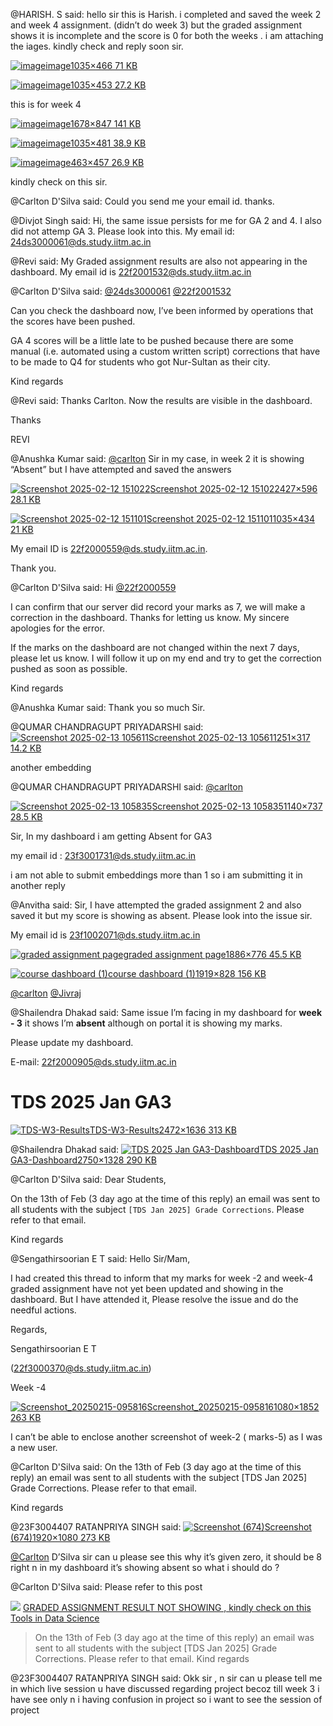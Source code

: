 @HARISH. S said: hello sir this is Harish. i completed and saved the week 2 and week 4 assignment. (didn’t do week 3\) but the graded assignment shows it is incomplete and the score is 0 for both the weeks . i am attaching the iages. kindly check and reply soon sir.


[![image](https://europe1.discourse-cdn.com/flex013/uploads/iitm/optimized/3X/5/6/56b130af1cc28926192b9915e2ea49a471168b8e_2_690x310.png)image1035×466 71 KB](https://europe1.discourse-cdn.com/flex013/uploads/iitm/original/3X/5/6/56b130af1cc28926192b9915e2ea49a471168b8e.png "image")  

[![image](https://europe1.discourse-cdn.com/flex013/uploads/iitm/optimized/3X/1/2/12633c3acc823f927ca57b5f3c0efadcf89de1b0_2_690x302.png)image1035×453 27\.2 KB](https://europe1.discourse-cdn.com/flex013/uploads/iitm/original/3X/1/2/12633c3acc823f927ca57b5f3c0efadcf89de1b0.png "image")


this is for week 4  

[![image](https://europe1.discourse-cdn.com/flex013/uploads/iitm/optimized/3X/7/6/7659b9ba3bf327fd5d15ca20d77836ec62770a9f_2_690x348.png)image1678×847 141 KB](https://europe1.discourse-cdn.com/flex013/uploads/iitm/original/3X/7/6/7659b9ba3bf327fd5d15ca20d77836ec62770a9f.png "image")  

[![image](https://europe1.discourse-cdn.com/flex013/uploads/iitm/optimized/3X/a/d/ade36e6af66c8f0677eab16962a78c0d1211e7dc_2_690x320.png)image1035×481 38\.9 KB](https://europe1.discourse-cdn.com/flex013/uploads/iitm/original/3X/a/d/ade36e6af66c8f0677eab16962a78c0d1211e7dc.png "image")


[![image](https://europe1.discourse-cdn.com/flex013/uploads/iitm/original/3X/1/2/1283504bdf9a3f1f7d5ff5d2154d0f5695fe403b.png)image463×457 26\.9 KB](https://europe1.discourse-cdn.com/flex013/uploads/iitm/original/3X/1/2/1283504bdf9a3f1f7d5ff5d2154d0f5695fe403b.png "image")


kindly check on this sir.


@Carlton D'Silva said: Could you send me your email id. thanks.


@Divjot Singh said: Hi, the same issue persists for me for GA 2 and 4\. I also did not attemp GA 3\. Please look into this. My email id: 24ds3000061@ds.study.iitm.ac.in


@Revi said: My Graded assignment results are also not appearing in the dashboard. My email id is 22f2001532@ds.study.iitm.ac.in


@Carlton D'Silva said: [@24ds3000061](/u/24ds3000061) [@22f2001532](/u/22f2001532)


Can you check the dashboard now, I’ve been informed by operations that the scores have been pushed.


GA 4 scores will be a little late to be pushed because there are some manual (i.e. automated using a custom written script) corrections that have to be made to Q4 for students who got Nur\-Sultan as their city.


Kind regards


@Revi said: Thanks Carlton. Now the results are visible in the dashboard.


Thanks  

REVI


@Anushka Kumar said: [@carlton](/u/carlton) Sir in my case, in week 2 it is showing “Absent” but I have attempted and saved the answers  

[![Screenshot 2025-02-12 151022](https://europe1.discourse-cdn.com/flex013/uploads/iitm/original/3X/1/9/1963cbcb144b5c204546563728943940654eaeaf.png)Screenshot 2025\-02\-12 151022427×596 28\.1 KB](https://europe1.discourse-cdn.com/flex013/uploads/iitm/original/3X/1/9/1963cbcb144b5c204546563728943940654eaeaf.png "Screenshot 2025-02-12 151022")  

[![Screenshot 2025-02-12 151101](https://europe1.discourse-cdn.com/flex013/uploads/iitm/optimized/3X/2/5/253ef4846824d3c88fbd81c7b5f01310919d4b77_2_690x289.png)Screenshot 2025\-02\-12 1511011035×434 21 KB](https://europe1.discourse-cdn.com/flex013/uploads/iitm/original/3X/2/5/253ef4846824d3c88fbd81c7b5f01310919d4b77.png "Screenshot 2025-02-12 151101")


My email ID is 22f2000559@ds.study.iitm.ac.in.  

Thank you.


@Carlton D'Silva said: Hi [@22f2000559](/u/22f2000559)


I can confirm that our server did record your marks as 7, we will make a correction in the dashboard. Thanks for letting us know. My sincere apologies for the error.


If the marks on the dashboard are not changed within the next 7 days, please let us know. I will follow it up on my end and try to get the correction pushed as soon as possible.


Kind regards


@Anushka Kumar said: Thank you so much Sir.


@QUMAR CHANDRAGUPT PRIYADARSHI said: [![Screenshot 2025-02-13 105611](https://europe1.discourse-cdn.com/flex013/uploads/iitm/original/3X/5/8/58731fcaa44326881491cc87ef98e74d64f0bf38.png)Screenshot 2025\-02\-13 105611251×317 14\.2 KB](https://europe1.discourse-cdn.com/flex013/uploads/iitm/original/3X/5/8/58731fcaa44326881491cc87ef98e74d64f0bf38.png "Screenshot 2025-02-13 105611")  

another embedding


@QUMAR CHANDRAGUPT PRIYADARSHI said: [@carlton](/u/carlton)  

[![Screenshot 2025-02-13 105835](https://europe1.discourse-cdn.com/flex013/uploads/iitm/optimized/3X/9/f/9f7fd880739b369030e3fef341f2809d7088c2a2_2_690x446.png)Screenshot 2025\-02\-13 1058351140×737 28\.5 KB](https://europe1.discourse-cdn.com/flex013/uploads/iitm/original/3X/9/f/9f7fd880739b369030e3fef341f2809d7088c2a2.png "Screenshot 2025-02-13 105835")


Sir, In my dashboard i am getting Absent for GA3  

my email id : 23f3001731@ds.study.iitm.ac.in  

i am not able to submit embeddings more than 1 so i am submitting it in another reply


@Anvitha said: Sir, I have attempted the graded assignment 2 and also saved it but my score is showing as absent. Please look into the issue sir.  

My email id is 23f1002071@ds.study.iitm.ac.in


[![graded assignment page](https://europe1.discourse-cdn.com/flex013/uploads/iitm/optimized/3X/8/8/880e6f1a064b5f7939ac0dc075a54762f13c4338_2_690x283.png)graded assignment page1886×776 45\.5 KB](https://europe1.discourse-cdn.com/flex013/uploads/iitm/original/3X/8/8/880e6f1a064b5f7939ac0dc075a54762f13c4338.png "graded assignment page")  

[![course dashboard (1)](https://europe1.discourse-cdn.com/flex013/uploads/iitm/optimized/3X/9/d/9d583999d28e7f3b710dc0d9e0c4db1019d1c35e_2_690x297.png)course dashboard (1\)1919×828 156 KB](https://europe1.discourse-cdn.com/flex013/uploads/iitm/original/3X/9/d/9d583999d28e7f3b710dc0d9e0c4db1019d1c35e.png "course dashboard (1)")


[@carlton](/u/carlton) [@Jivraj](/u/jivraj)


@Shailendra Dhakad said: Same issue I’m facing in my dashboard for **week \- 3** it shows I’m **absent** although on portal it is showing my marks.


Please update my dashboard.  

E\-mail: 22f2000905@ds.study.iitm.ac.in


TDS 2025 Jan GA3
================


[![TDS-W3-Results](https://europe1.discourse-cdn.com/flex013/uploads/iitm/optimized/3X/d/5/d5ff9b7b32bb1f8717cb95085fb946c48e781071_2_690x456.png)TDS\-W3\-Results2472×1636 313 KB](https://europe1.discourse-cdn.com/flex013/uploads/iitm/original/3X/d/5/d5ff9b7b32bb1f8717cb95085fb946c48e781071.png "TDS-W3-Results")


@Shailendra Dhakad said: [![TDS 2025 Jan GA3-Dashboard](https://europe1.discourse-cdn.com/flex013/uploads/iitm/optimized/3X/6/e/6efe65d7f5cf68ee7ba6a3ffc3c476f35d89a1ca_2_690x333.png)TDS 2025 Jan GA3\-Dashboard2750×1328 290 KB](https://europe1.discourse-cdn.com/flex013/uploads/iitm/original/3X/6/e/6efe65d7f5cf68ee7ba6a3ffc3c476f35d89a1ca.png "TDS 2025 Jan GA3-Dashboard")


@Carlton D'Silva said: Dear Students,


On the 13th of Feb (3 day ago at the time of this reply) an email was sent to all students with the subject `[TDS Jan 2025] Grade Corrections`. Please refer to that email.


Kind regards


@Sengathirsoorian E T said: Hello Sir/Mam,  

I had created this thread to inform that my marks for week \-2 and week\-4 graded assignment have not yet been updated and showing in the dashboard. But I have attended it, Please resolve the issue and do the needful actions.


Regards,  

Sengathirsoorian E T  

(22f3000370@ds.study.iitm.ac.in)


Week \-4  

[![Screenshot_20250215-095816](https://europe1.discourse-cdn.com/flex013/uploads/iitm/optimized/3X/7/9/7901577c51f1b3786c79c1857af15f328aaae2df_2_291x499.png)Screenshot\_20250215\-0958161080×1852 263 KB](https://europe1.discourse-cdn.com/flex013/uploads/iitm/original/3X/7/9/7901577c51f1b3786c79c1857af15f328aaae2df.png "Screenshot_20250215-095816")


I can’t be able to enclose another screenshot of week\-2 ( marks\-5\) as I was a new user.


@Carlton D'Silva said: On the 13th of Feb (3 day ago at the time of this reply) an email was sent to all students with the subject \[TDS Jan 2025] Grade Corrections. Please refer to that email.


Kind regards


@23F3004407 RATANPRIYA SINGH said: [![Screenshot (674)](https://europe1.discourse-cdn.com/flex013/uploads/iitm/optimized/3X/4/1/410110dcdcd78d87c2d825c7f2f96f72dfb4b5b1_2_690x388.png)Screenshot (674\)1920×1080 273 KB](https://europe1.discourse-cdn.com/flex013/uploads/iitm/original/3X/4/1/410110dcdcd78d87c2d825c7f2f96f72dfb4b5b1.png "Screenshot (674)")  

[@Carlton](/u/carlton) D’Silva sir can u please see this why it’s given zero, it should be 8 right n in my dashboard it’s showing absent so what i should do ?


@Carlton D'Silva said: Please refer to this post





![](https://dub1.discourse-cdn.com/flex013/user_avatar/discourse.onlinedegree.iitm.ac.in/carlton/48/56317_2.png)
[GRADED ASSIGNMENT RESULT NOT SHOWING , kindly check on this](https://discourse.onlinedegree.iitm.ac.in/t/graded-assignment-result-not-showing-kindly-check-on-this/166816/19) [Tools in Data Science](/c/courses/tds-kb/34)


> On the 13th of Feb (3 day ago at the time of this reply) an email was sent to all students with the subject \[TDS Jan 2025] Grade Corrections. Please refer to that email. 
> Kind regards




@23F3004407 RATANPRIYA SINGH said: Okk sir , n sir can u please tell me in which live session u have discussed regarding project becoz till week 3 i have see only n i having confusion in project so i want to see the session of project

